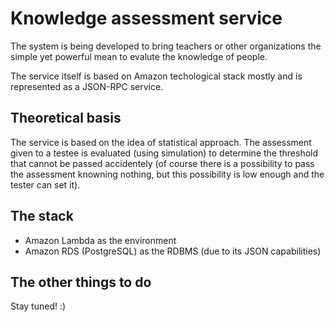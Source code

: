 # Knowledge assessment service

The system is being developed to bring teachers or other organizations the simple yet powerful mean to evalute the knowledge of people.

The service itself is based on Amazon techological stack mostly and is represented as a JSON-RPC service.

## Theoretical basis

The service is based on the idea of statistical approach. The assessment given to a testee is evaluated (using simulation) to determine the threshold that cannot be passed accidentely (of course there is a possibility to pass the assessment knowning nothing, but this possibility is low enough and the tester can set it). 

## The stack

* Amazon Lambda as the environment
* Amazon RDS (PostgreSQL) as the RDBMS (due to its JSON capabilities)

## The other things to do

Stay tuned! :)
